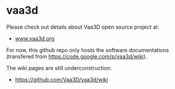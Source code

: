 # vaa3d
Please check out details about Vaa3D open source project at:
* www.vaa3d.org

For now, this github repo only hosts the software documentations (transfered from https://code.google.com/p/vaa3d/wiki).

The wiki pages are still underconstruction:
* https://github.com/Vaa3D/vaa3d/wiki
